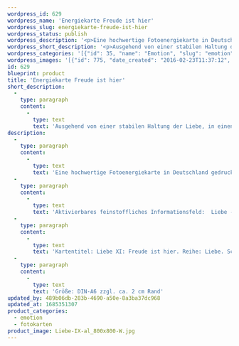 ```yaml
---
wordpress_id: 629
wordpress_name: 'Energiekarte Freude ist hier'
wordpress_slug: energiekarte-freude-ist-hier
wordpress_status: publish
wordpress_description: '<p>Eine hochwertige Fotoenergiekarte in Deutschland gedruckt und in Handarbeit laminiert.  Sie ist in Postkartengröße (DIN-A6) gut zu transportieren und kann auch auf den Körper aufgelegt werden.</p><p>Aktivierbares feinstoffliches Informationsfeld:  Liebe - Freude - Stabilität - Unabhängigkeit - Zuversicht: Entwicklung der Fähigkeit, ausgehend von einer stabilen Haltung der Liebe, in einem Zustand von Freude zu sein. Freude ist hierbei verankert in einer übergeordneten Quelle, die unabhängig von spezifischen Situationen vorhanden ist. Dies ermöglicht Freude in Unabhängigkeit davon, ob Umstände im Leben auf die eine oder auf eine andere Art gestaltet sind.</p><p>Kartentitel: Liebe XI: Freude ist hier. Reihe: Liebe. Schwingung: Türkis.</p><p>Größe: DIN-A6 zzgl. ca. 2 cm Rand<br />Andere Formate sind individuell für Sie innerhalb weniger Tage herstellbar. Bitte kontaktieren Sie uns hierfür unter <a href="mailto:info@elvedenverlag.de">info@elvedenverlag.de</a>.</p><p><a href="https://my.feenbaum.de/anwendung-energiebilder-foto-laminiert/">Anwendungshinweise</a>      <a href="https://my.feenbaum.de/produktinformationen-fotokarten/">Produktinformationen</a></p>'
wordpress_short_description: '<p>Ausgehend von einer stabilen Haltung der Liebe, in einen Zustand von Freude gelangen</p>'
wordpress_categories: '[{"id": 35, "name": "Emotion", "slug": "emotion"}, {"id": 23, "name": "Fotokarten", "slug": "fotokarten"}]'
wordpress_images: '[{"id": 775, "date_created": "2016-02-23T11:37:12", "date_created_gmt": "2016-02-23T09:37:12", "date_modified": "2016-02-23T11:37:12", "date_modified_gmt": "2016-02-23T09:37:12", "src": "https://my.feenbaum.de/wp-content/uploads/2016/02/Liebe-IX-al_800x800-W.jpg", "name": "Liebe-IX-al_800x800-W", "alt": ""}]'
id: 629
blueprint: product
title: 'Energiekarte Freude ist hier'
short_description:
  -
    type: paragraph
    content:
      -
        type: text
        text: 'Ausgehend von einer stabilen Haltung der Liebe, in einen Zustand von Freude gelangen'
description:
  -
    type: paragraph
    content:
      -
        type: text
        text: 'Eine hochwertige Fotoenergiekarte in Deutschland gedruckt und in Handarbeit laminiert.  Sie ist in Postkartengröße (DIN-A6) gut zu transportieren und kann auch auf den Körper aufgelegt werden.'
  -
    type: paragraph
    content:
      -
        type: text
        text: 'Aktivierbares feinstoffliches Informationsfeld:  Liebe - Freude - Stabilität - Unabhängigkeit - Zuversicht: Entwicklung der Fähigkeit, ausgehend von einer stabilen Haltung der Liebe, in einem Zustand von Freude zu sein. Freude ist hierbei verankert in einer übergeordneten Quelle, die unabhängig von spezifischen Situationen vorhanden ist. Dies ermöglicht Freude in Unabhängigkeit davon, ob Umstände im Leben auf die eine oder auf eine andere Art gestaltet sind.'
  -
    type: paragraph
    content:
      -
        type: text
        text: 'Kartentitel: Liebe XI: Freude ist hier. Reihe: Liebe. Schwingung: Türkis.'
  -
    type: paragraph
    content:
      -
        type: text
        text: 'Größe: DIN-A6 zzgl. ca. 2 cm Rand'
updated_by: 489b06db-283b-4690-a50e-8a3ba37dc968
updated_at: 1685351307
product_categories:
  - emotion
  - fotokarten
product_image: Liebe-IX-al_800x800-W.jpg
---
```

